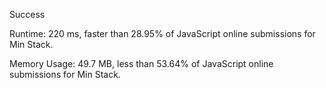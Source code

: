 Success

Runtime: 220 ms, faster than 28.95% of JavaScript online submissions for Min Stack.

Memory Usage: 49.7 MB, less than 53.64% of JavaScript online submissions for Min Stack.
